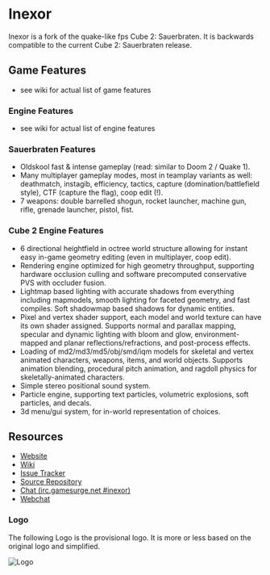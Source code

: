 # Inexor

Inexor is a fork of the quake-like fps Cube 2: Sauerbraten. It is backwards compatible to the current Cube 2: Sauerbraten release.

## Game Features

* see wiki for actual list of game features

### Engine Features

* see wiki for actual list of engine features

### Sauerbraten Features

* Oldskool fast & intense gameplay (read: similar to Doom 2 / Quake 1).
* Many multiplayer gameplay modes, most in teamplay variants as well: deathmatch, instagib, efficiency, tactics, capture (domination/battlefield style), CTF (capture the flag), coop edit (!).
* 7 weapons: double barrelled shogun, rocket launcher, machine gun, rifle, grenade launcher, pistol, fist.

### Cube 2 Engine Features

* 6 directional heightfield in octree world structure allowing for instant easy in-game geometry editing (even in multiplayer, coop edit).
* Rendering engine optimized for high geometry throughput, supporting hardware occlusion culling and software precomputed conservative PVS with occluder fusion.
* Lightmap based lighting with accurate shadows from everything including mapmodels, smooth lighting for faceted geometry, and fast compiles. Soft shadowmap based shadows for dynamic entities.
* Pixel and vertex shader support, each model and world texture can have its own shader assigned. Supports normal and parallax mapping, specular and dynamic lighting with bloom and glow, environment-mapped and planar reflections/refractions, and post-process effects.
* Loading of md2/md3/md5/obj/smd/iqm models for skeletal and vertex animated characters, weapons, items, and world objects. Supports animation blending, procedural pitch animation, and ragdoll physics for skeletally-animated characters.
* Simple stereo positional sound system.
* Particle engine, supporting text particles, volumetric explosions, soft particles, and decals.
* 3d menu/gui system, for in-world representation of choices.

## Resources

* [Website](https://inexor.org)
* [Wiki](https://github.com/inexor-game/code/wiki)
* [Issue Tracker](https://github.com/inexor/code/issues)
* [Source Repository](https://github.com/inexor/code)
* [Chat (irc.gamesurge.net #inexor)](irc://irc.gamesurge.net/#inexor)
 * [Webchat](https://webchat.gamesurge.net/?channels=inexor)

### Logo
The following Logo is the provisional logo. It is more or less based on the original logo and simplified.

![Logo](https://avatars1.githubusercontent.com/u/5883878?v=2&s=420)
